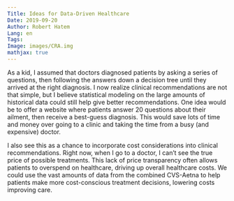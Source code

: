 ```yaml
---
Title: Ideas for Data-Driven Healthcare
Date: 2019-09-20
Author: Robert Hatem
Lang: en
Tags:
Image: images/CRA.img
mathjax: true
---
```


As a kid, I assumed that doctors diagnosed patients by asking a series of questions, then following the answers down a decision tree until they arrived at the right diagnosis. I now realize clinical recommendations are not that simple, but I believe statistical modeling on the large amounts of historical data could still help give better recommendations. One idea would be to offer a website where patients answer 20 questions about their ailment, then receive a best-guess diagnosis. This would save lots of time and money over going to a clinic and taking the time from a busy (and expensive) doctor.

I also see this as a chance to incorporate cost considerations into clinical recommendations. Right now, when I go to a doctor, I can’t see the true price of possible treatments. This lack of price transparency often allows patients to overspend on healthcare, driving up overall healthcare costs. We could use the vast amounts of data from the combined CVS-Aetna to help patients make more cost-conscious treatment decisions, lowering costs improving care.
